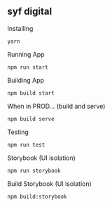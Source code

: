 ## syf digital

Installing

```
yarn
```

Running App

```
npm run start
```

Building App

```
npm build start
```

When in PROD... (build and serve)

```
npm build serve
```

Testing

```
npm run test
```

Storybook (UI isolation)

```
npm run storybook
```

Build Storybook (UI isolation)

```
npm build:storybook
```
